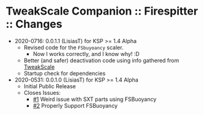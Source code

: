 # TweakScale Companion :: Firespitter :: Changes

* 2020-0716: 0.0.1.1 (LisiasT) for KSP >= 1.4 Alpha
	+ Revised code for the `FSbuyoancy` scaler.
		- Now I works correctly, and I know why! :D
	+ Better (and safer) deactivation code using info gathered from [TweakScale](https://github.com/net-lisias-ksp/TweakScale/issues/125)
	+ Startup check for dependencies
* 2020-0531: 0.0.1.0 (LisiasT) for KSP >= 1.4 Alpha
	+ Initial Public Release
	+ Closes Issues:
		- [#1](https://github.com/net-lisias-ksp/TweakScaleCompantion_FS/issues/1) Weird issue with SXT parts using FSBuoyancy
		- [#2](https://github.com/net-lisias-ksp/TweakScaleCompantion_FS/issues/2) Properly Support FSBuoyancy
